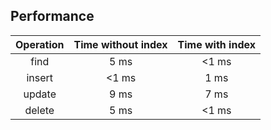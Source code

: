 ## Performance

| Operation | Time without index | Time with index |
|:-:|:-:|:-:|
| find | 5 ms | <1 ms |
| insert | <1 ms | 1 ms |
| update | 9 ms | 7 ms |
| delete | 5 ms | <1 ms |
